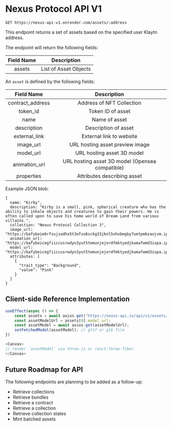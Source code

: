 # Nexus Protocol API V1

`GET https://nexus-api-v1.onrender.com/assets/:address`

This endpoint returns a set of assets based on the specified user Klaytn address.

The endpoint will return the following fields:

| Field Name |      Description      |
| :--------: | :-------------------: |
|   assets   | List of Asset Objects |

An `asset` is defined by the following fields:

|    Field Name    |                   Description                   |
| :--------------: | :---------------------------------------------: |
| contract_address |            Address of NFT Collection            |
|     token_id     |                Token ID of asset                |
|       name       |                  Name of asset                  |
|   description    |              Description of asset               |
|  external_link   |            External link to website             |
|    image_url     |         URL hosting asset preview image         |
|    model_url     |           URL hosting asset 3D model            |
|  animation_url   | URL hosting asset 3D model (Opensea compatible) |
|    properties    |           Attributes describing asset           |

Example JSON blob:

```
{
  name: "Kirby",
  description: "Kirby is a small, pink, spherical creature who has the ability to inhale objects and creatures to gain their powers. He is often called upon to save his home world of Dream Land from various villains.",
  collection: "Nexus Protocol Collection 3",
  image_url: "https://bafybeie6rfxujzadhx5t3ofso6sckg33jknl5vhobmgby7uetpmbzaojvm.ipfs.w3s.link/preview.png",
  animation_url: "https://bafybeicegfiiccusrwdyn3yut5temunjejordfmktyedjkumafwmd3ixpa.ipfs.w3s.link/kirby.glb",
  model_url: "https://bafybeicegfiiccusrwdyn3yut5temunjejordfmktyedjkumafwmd3ixpa.ipfs.w3s.link/kirby.glb",
  attributes: [
    {
      "trait_type": "Background",
      "value": "Pink"
    }
  ]
}
```

## Client-side Reference Implementation

```javascript
useEffect(async () => {
    const assets = await axios.get("https://nexus-api.io/api/v1/assets/0x374820e5eaDa35C73bAf425b6747a4219c37f2BC");
    const assetModelUrl = assets[0].model_url;
    const assetModel = await axios.get(assetModelUrl);
    setFetchedModel(assetModel); // gltf or glb file
})

<Canvas>
// render `assetModel` via three.js or react-three-fiber
</Canvas>
```

## Future Roadmap for API

The following endpoints are planning to be added as a follow-up:

- Retrieve collections
- Retrieve bundles
- Retrieve a contract
- Retrieve a collection
- Retrieve collection states
- Mint batched assets
